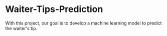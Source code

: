 # Waiter-Tips-Prediction
With this project, our goal is to develop a machine learning model to predict the waiter's tip.
